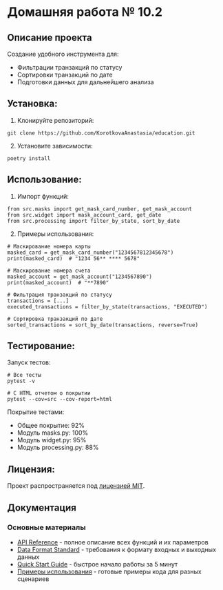 # Домашняя работа № 10.2

## Описание проекта

Создание удобного инструмента для:
- Фильтрации транзакций по статусу
- Сортировки транзакций по дате
- Подготовки данных для дальнейшего анализа

## Установка:

1. Клонируйте репозиторий:
```
git clone https://github.com/KorotkovaAnastasia/education.git
```

2. Установите зависимости:
```
poetry install
```

## Использование:

1. Импорт функций:
```
from src.masks import get_mask_card_number, get_mask_account
from src.widget import mask_account_card, get_date
from src.processing import filter_by_state, sort_by_date
```
2. Примеры использования:
```
# Маскирование номера карты
masked_card = get_mask_card_number("1234567812345678")
print(masked_card)  # "1234 56** **** 5678"

# Маскирование номера счета
masked_account = get_mask_account("1234567890")
print(masked_account)  # "**7890"

# Фильтрация транзакций по статусу
transactions = [...]
executed_transactions = filter_by_state(transactions, "EXECUTED")

# Сортировка транзакций по дате
sorted_transactions = sort_by_date(transactions, reverse=True)
```

## Тестирование:
Запуск тестов:
```
# Все тесты
pytest -v

# С HTML отчетом о покрытии
pytest --cov=src --cov-report=html
```
Покрытие тестами:

- Общее покрытие: 92%
- Модуль masks.py: 100%
- Модуль widget.py: 95%
- Модуль processing.py: 88%

## Лицензия:

Проект распространяется под [лицензией MIT](LICENSE).

## Документация


### Основные материалы
- [API Reference](docs/API.md) - полное описание всех функций и их параметров
- [Data Format Standard](docs/DATA_FORMAT.md) - требования к формату входных и выходных данных
- [Quick Start Guide](examples/quickstart.md) - быстрое начало работы за 5 минут
- [Примеры использования](examples/) - готовые примеры кода для разных сценариев